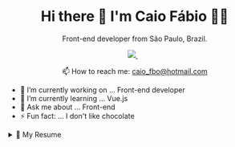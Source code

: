 

<h1 align='center'>
  Hi there 👋 I'm Caio Fábio 👨‍💻
</h1>

<p align='center'>
  Front-end developer from São Paulo, Brazil.
</p>



<p align='center'>
  
  <a href="https://www.linkedin.com/in/caio-fabio-duarte-ferreira/" target="_blank">
    <img src="https://img.shields.io/badge/linkedin-%230077B5.svg?&style=for-the-badge&logo=linkedin&logoColor=white" />
  </a>&nbsp;&nbsp;
</p>

<p align='center'>
  📫 How to reach me: <a href='mailto:caio_fbo@hotmail.com'>caio_fbo@hotmail.com</a>
</p>

- 🔭 I’m currently working on ... Front-end developer
- 🌱 I’m currently learning ... Vue.js
- 💬 Ask me about ... Front-end
- ⚡ Fun fact: ... I don't like chocolate


<details>
  <summary>📃 My Resume</summary>


## Education

- 📖 **Universidade Anhembi Morumbi**\
📆 2019 – 2021\
📍 **Análise e Desenvolvimento de Sistemas** - São José dos Campos, Brazil


## Experience


- 👨‍💻 **Front-end Developer**\
📆 Dez de 2019 - Moment 11 months \
📍 **SoftWillians IT Solutions** - São José Dos Campos - SP, Brazil


- 👨‍💻 **Desenvolvedor Web**\
📆  Jul de 2019 - Dez de 2019 - 6 months
📍 **CoyÔ** - São José Dos Campos - SP, Brazil


- 👨‍💻 **Designer Web**\
📆 Ago de 2018 - Jul de 2019 - 1 year\
📍 **ComuniQ agência de Propagandas** - São José Dos Campos - SP, Brazil



- 👨‍💻 **web Design**\
📆 Jan de 2018 - Jul de 2018 - 7 months\
📍 **Alliance - Investimentos e Negócios Imobiliários** - São José Dos Campos - SP, Brazil

</details>

